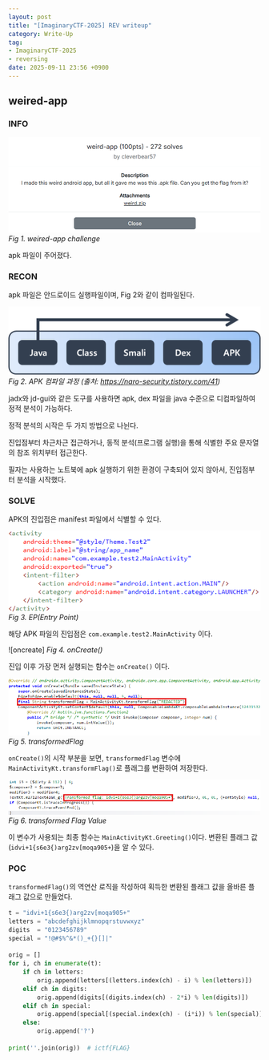 ```yaml
---
layout: post
title: "[ImaginaryCTF-2025] REV writeup"
category: Write-Up
tag:
- ImaginaryCTF-2025
- reversing
date: 2025-09-11 23:56 +0900
---
```

## weired-app
### INFO
![chall1]
_Fig 1. weired-app challenge_

apk 파일이 주어졌다.
### RECON
apk 파일은 안드로이드 실행파일이며, Fig 2와 같이 컴파일된다.

![apk 컴파일 과정]
_Fig 2. APK 컴파일 과정 (출처: https://naro-security.tistory.com/41)_

jadx와 jd-gui와 같은 도구를 사용하면 apk, dex 파일을 java 수준으로 디컴파일하여 정적 분석이 가능하다.

정적 분석의 시작은 두 가지 방법으로 나뉜다.

진입점부터 차근차근 접근하거나, 동적 분석(프로그램 실행)을 통해 식별한 주요 문자열의 참조 위치부터 접근한다.

필자는 사용하는 노트북에 apk 실행하기 위한 환경이 구축되어 있지 않아서, 진입점부터 분석을 시작했다.

### SOLVE
APK의 진입점은 manifest 파일에서 식별할 수 있다.

![ep]
_Fig 3. EP(Entry Point)_

해당 APK 파일의 진입점은 `com.example.test2.MainActivity` 이다.

![oncreate]
_Fig 4. onCreate()_

진입 이후 가장 먼저 실행되는 함수는 `onCreate()` 이다.

![transformedFlag]
_Fig 5. transformedFlag_

`onCreate()`의 시작 부분을 보면, `transformedFlag` 변수에  `MainActivityKt.transformFlag()`로 플래그를 변환하여 저장한다.

![transformedFlag_text]
_Fig 6. transformed Flag Value_

이 변수가 사용되는 최종 함수는 `MainActivityKt.Greeting()`이다.
변환된 플래그 값(`idvi+1{s6e3{)arg2zv[moqa905+`)을 알 수 있다.


### POC
`transformedFlag()`의 역연산 로직을 작성하여 획득한 변환된 플래그 값을 올바른 플래그 값으로 만들었다.

```py
t = "idvi+1{s6e3{)arg2zv[moqa905+"
letters = "abcdefghijklmnopqrstuvwxyz"
digits  = "0123456789"
special = "!@#$%^&*()_+{}[]|"

orig = []
for i, ch in enumerate(t):
    if ch in letters:
        orig.append(letters[(letters.index(ch) - i) % len(letters)])
    elif ch in digits:
        orig.append(digits[(digits.index(ch) - 2*i) % len(digits)])
    elif ch in special:
        orig.append(special[(special.index(ch) - (i*i)) % len(special)])
    else:
        orig.append('?')

print(''.join(orig))  # ictf{FLAG}
```

[chall1]: /assets/CTF/imaginaryCTF2025/wired-app/chall.png
[apk 컴파일 과정]: /assets/CTF/imaginaryCTF2025/wired-app/APK%20컴파일%20과정.png
[ep]: /assets/CTF/imaginaryCTF2025/wired-app/ep.png
[main_oncreate]: /assets/CTF/imaginaryCTF2025/wired-app/main_oncreate.png
[transformedFlag]: /assets/CTF/imaginaryCTF2025/wired-app/transformedFlag.png
[transformedFlag_text]: /assets/CTF/imaginaryCTF2025/wired-app/transformedFlag_text.png
